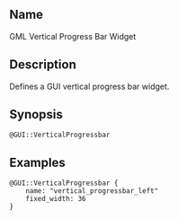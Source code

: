 ## Name

GML Vertical Progress Bar Widget

## Description

Defines a GUI vertical progress bar widget.

## Synopsis

`@GUI::VerticalProgressbar`

## Examples

```gml
@GUI::VerticalProgressbar {
    name: "vertical_progressbar_left"
    fixed_width: 36
}
```
